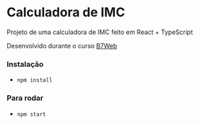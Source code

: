 # Calculadora de IMC

Projeto de uma calculadora de IMC feito em React + TypeScript

Desenvolvido durante o curso [B7Web](https://b7web.com.br)

### Instalação

- `npm install`

### Para rodar

- `npm start`
